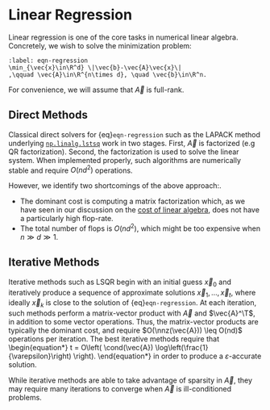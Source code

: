 #  Linear Regression


Linear regression is one of the core tasks in numerical linear algebra.
Concretely, we wish to solve the minimization problem:
```{math}
:label: eqn-regression
\min_{\vec{x}\in\R^d} \|\vec{b}-\vec{A}\vec{x}\|
,\qquad \vec{A}\in\R^{n\times d}, \quad \vec{b}\in\R^n.
```
For convenience, we will assume that $\vec{A}$ is full-rank.

<h2>Direct Methods</h2>

Classical direct solvers for {eq}`eqn-regression` such as the LAPACK method underlying [`np.linalg.lstsq`](https://numpy.org/devdocs/reference/generated/numpy.linalg.lstsq.html) work in two stages.
First, $\vec{A}$ is factorized (e.g QR factorization).
Second, the factorization is used to solve the linear system.
When implemented properly, such algorithms are numerically stable and require $O(nd^2)$ operations.

However, we identify two shortcomings of the above approach:.

- The dominant cost is computing a matrix factorization which, as we have seen in our discussion on the [cost of linear algebra](../Background/cost-of-numerical-linear-algebra.ipynb), does not have a particularly high flop-rate. 
- The total number of flops is $O(nd^2)$, which might be too expensive when $n\gg d \gg 1$.


<h2>Iterative Methods</h2>

Iterative methods such as LSQR begin with an initial guess $\vec{x}_0$ and iteratively produce a sequence of approximate solutions $\vec{x}_1,\ldots,\vec{x}_t$, where ideally $\vec{x}_k$ is close to the solution of {eq}`eqn-regression`.
At each iteration, such methods perform a matrix-vector product with $\vec{A}$ and $\vec{A}^\T$, in addition to some vector operations.
Thus, the matrix-vector products are typically the dominant cost, and require $O(\nnz(\vec{A})) \leq O(nd)$ operations per iteration. 
The best iterative methods require that 
\begin{equation*}
t = O\left( \cond(\vec{A}) \log\left(\frac{1}{\varepsilon}\right) \right).
\end{equation*}
in order to produce a $\varepsilon$-accurate solution.

While iterative methods are able to take advantage of sparsity in $\vec{A}$, they may require many iterations to converge when $\vec{A}$ is ill-conditioned problems.
